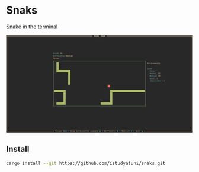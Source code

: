 # Snaks

Snake in the terminal

![](docs/screenshot.jpg)

## Install

```sh
cargo install --git https://github.com/istudyatuni/snaks.git
```

